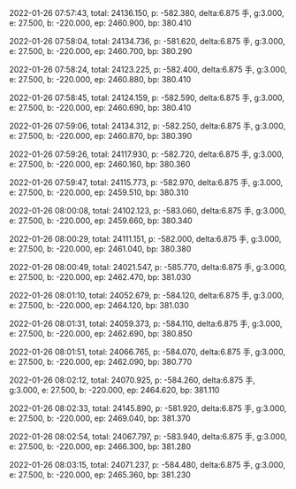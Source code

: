 2022-01-26 07:57:43, total: 24136.150, p: -582.380, delta:6.875 手, g:3.000, e: 27.500, b: -220.000, ep: 2460.900, bp: 380.410

2022-01-26 07:58:04, total: 24134.736, p: -581.620, delta:6.875 手, g:3.000, e: 27.500, b: -220.000, ep: 2460.700, bp: 380.290

2022-01-26 07:58:24, total: 24123.225, p: -582.400, delta:6.875 手, g:3.000, e: 27.500, b: -220.000, ep: 2460.880, bp: 380.410

2022-01-26 07:58:45, total: 24124.159, p: -582.590, delta:6.875 手, g:3.000, e: 27.500, b: -220.000, ep: 2460.690, bp: 380.410

2022-01-26 07:59:06, total: 24134.312, p: -582.250, delta:6.875 手, g:3.000, e: 27.500, b: -220.000, ep: 2460.870, bp: 380.390

2022-01-26 07:59:26, total: 24117.930, p: -582.720, delta:6.875 手, g:3.000, e: 27.500, b: -220.000, ep: 2460.160, bp: 380.360

2022-01-26 07:59:47, total: 24115.773, p: -582.970, delta:6.875 手, g:3.000, e: 27.500, b: -220.000, ep: 2459.510, bp: 380.310

2022-01-26 08:00:08, total: 24102.123, p: -583.060, delta:6.875 手, g:3.000, e: 27.500, b: -220.000, ep: 2459.660, bp: 380.340

2022-01-26 08:00:29, total: 24111.151, p: -582.000, delta:6.875 手, g:3.000, e: 27.500, b: -220.000, ep: 2461.040, bp: 380.380

2022-01-26 08:00:49, total: 24021.547, p: -585.770, delta:6.875 手, g:3.000, e: 27.500, b: -220.000, ep: 2462.470, bp: 381.030

2022-01-26 08:01:10, total: 24052.679, p: -584.120, delta:6.875 手, g:3.000, e: 27.500, b: -220.000, ep: 2464.120, bp: 381.030

2022-01-26 08:01:31, total: 24059.373, p: -584.110, delta:6.875 手, g:3.000, e: 27.500, b: -220.000, ep: 2462.690, bp: 380.850

2022-01-26 08:01:51, total: 24066.765, p: -584.070, delta:6.875 手, g:3.000, e: 27.500, b: -220.000, ep: 2462.090, bp: 380.770

2022-01-26 08:02:12, total: 24070.925, p: -584.260, delta:6.875 手, g:3.000, e: 27.500, b: -220.000, ep: 2464.620, bp: 381.110

2022-01-26 08:02:33, total: 24145.890, p: -581.920, delta:6.875 手, g:3.000, e: 27.500, b: -220.000, ep: 2469.040, bp: 381.370

2022-01-26 08:02:54, total: 24067.797, p: -583.940, delta:6.875 手, g:3.000, e: 27.500, b: -220.000, ep: 2466.300, bp: 381.280

2022-01-26 08:03:15, total: 24071.237, p: -584.480, delta:6.875 手, g:3.000, e: 27.500, b: -220.000, ep: 2465.360, bp: 381.230
